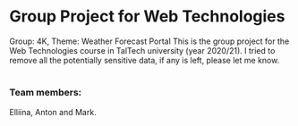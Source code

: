 # Group Project for Web Technologies
Group: 4K, Theme: Weather Forecast Portal
This is the group project for the Web Technologies course in TalTech university (year 2020/21).
I tried to remove all the potentially sensitive data, if any is left, please let me know.
#
### Team members: 
Elliina, Anton and Mark.
#

